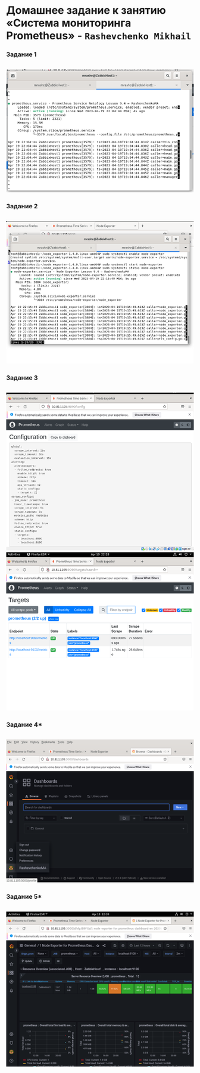 # Домашнее задание к занятию «Система мониторинга Prometheus» - `Rashevchenko Mikhail`
### Задание 1
![](https://github.com/mrashevchenko/gitlab-hw/blob/hw94/img/hw941PNG.PNG?raw=true)
---
### Задание 2
![](https://github.com/mrashevchenko/gitlab-hw/blob/hw94/img/hw942PNG.PNG?raw=true)
---
### Задание 3
![](https://github.com/mrashevchenko/gitlab-hw/blob/hw94/img/hw9431PNG.PNG?raw=true)
![](https://github.com/mrashevchenko/gitlab-hw/blob/hw94/img/hw9432PNG.PNG?raw=true)
---

### Задание 4*
![](https://github.com/mrashevchenko/gitlab-hw/blob/hw94/img/hw944PNG.PNG?raw=true)
---
### Задание 5*
![](https://github.com/mrashevchenko/gitlab-hw/blob/hw94/img/hw945PNG.PNG?raw=true)
---
